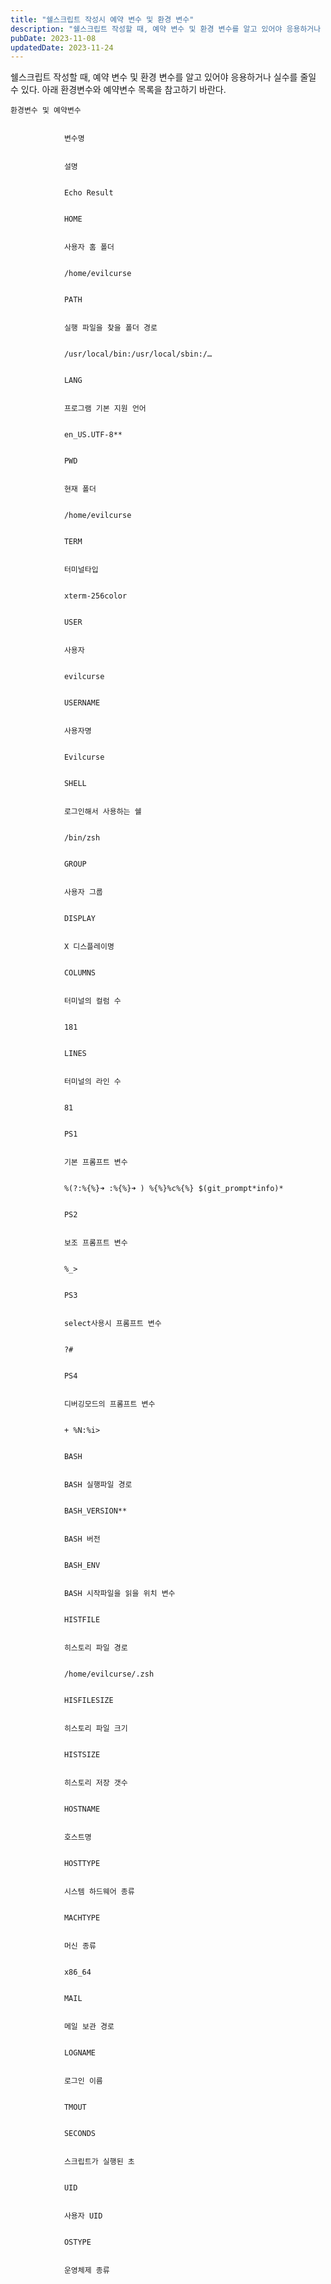 ```yaml
---
title: "쉘스크립트 작성시 예약 변수 및 환경 변수"
description: "쉘스크립트 작성할 때, 예약 변수 및 환경 변수를 알고 있어야 응용하거나 실수를 줄일 수 있다.  아래 환경변수와 예약변수 목록을 참고하기 바란다.   환경변수 및 예약변수    변수명   설명   Echo Result       HOME   사용자 홈 폴더   /home/evilcur..."
pubDate: 2023-11-08
updatedDate: 2023-11-24
---
```


쉘스크립트 작성할 때, 예약 변수 및 환경 변수를 알고 있어야 응용하거나 실수를 줄일 수 있다.
아래 환경변수와 예약변수 목록을 참고하기 바란다.

	환경변수 및 예약변수
	
		
				변수명
			
			
				설명
			
			
				Echo Result
			
		
				HOME
			
			
				사용자 홈 폴더
			
			
				/home/evilcurse
			
		
				PATH
			
			
				실행 파일을 찾을 폴더 경로
			
			
				/usr/local/bin:/usr/local/sbin:/…
			
		
				LANG
			
			
				프로그램 기본 지원 언어 
			
			
				en_US.UTF-8**
			
		
				PWD
			
			
				현재 폴더 
			
			
				/home/evilcurse
			
		
				TERM
			
			
				터미널타입
			
			
				xterm-256color
			
		
				USER
			
			
				사용자
			
			
				evilcurse
			
		
				USERNAME
			
			
				사용자명
			
			
				Evilcurse
			
		
				SHELL
			
			
				로그인해서 사용하는 쉘
			
			
				/bin/zsh
			
		
				GROUP
			
			
				사용자 그룹
			
			
				DISPLAY
			
			
				X 디스플레이명
			
			
				COLUMNS
			
			
				터미널의 컬럼 수
			
			
				181
			
		
				LINES
			
			
				터미널의 라인 수 
			
			
				81
			
		
				PS1
			
			
				기본 프롬프트 변수
			
			
				%(?:%{%}➜ :%{%}➜ ) %{%}%c%{%} $(git_prompt*info)*
			
		
				PS2
			
			
				보조 프롬프트 변수
			
			
				%_>
			
		
				PS3
			
			
				select사용시 프롬프트 변수
			
			
				?#
			
		
				PS4
			
			
				디버깅모드의 프롬프트 변수
			
			
				+ %N:%i>
			
		
				BASH
			
			
				BASH 실행파일 경로
			
			
				BASH_VERSION**
			
			
				BASH 버전
			
			
				BASH_ENV
			
			
				BASH 시작파일을 읽을 위치 변수
			
			
				HISTFILE
			
			
				히스토리 파일 경로
			
			
				/home/evilcurse/.zsh
			
		
				HISFILESIZE
			
			
				히스토리 파일 크기
			
			
				HISTSIZE
			
			
				히스토리 저장 갯수
			
			
				HOSTNAME
			
			
				호스트명
			
			
				HOSTTYPE
			
			
				시스템 하드웨어 종류
			
			
				MACHTYPE
			
			
				머신 종류
			
			
				x86_64
			
		
				MAIL
			
			
				메일 보관 경로
			
			
				LOGNAME
			
			
				로그인 이름
			
			
				TMOUT
			
			
				SECONDS
			
			
				스크립트가 실행된 초
			
			
				UID
			
			
				사용자 UID
			
			
				OSTYPE
			
			
				운영체제 종류
